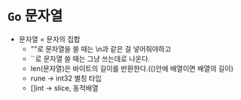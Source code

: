 # `Go` 문자열

- 문자열 = 문자의 집합
  - ""로 문자열을 쓸 때는 \n과 같은 걸 넣어줘야하고
  - ``로 문자열 쓸 때는 그냥 쓰는데로 나온다.
  - len(문자열)은 바이트의 길이를 반환한다.(()안에 배열이면 배열의 길이)
  - rune -> int32 별칭 타입
  - []int -> slice, 동적배열